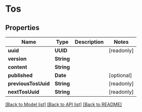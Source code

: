 # Tos

## Properties
Name | Type | Description | Notes
------------ | ------------- | ------------- | -------------
**uuid** | **UUID** |  | [readonly] 
**version** | **String** |  | 
**content** | **String** |  | 
**published** | **Date** |  | [optional] 
**previousTosUuid** | **String** |  | [readonly] 
**nextTosUuid** | **String** |  | [readonly] 

[[Back to Model list]](../README.md#documentation-for-models) [[Back to API list]](../README.md#documentation-for-api-endpoints) [[Back to README]](../README.md)


